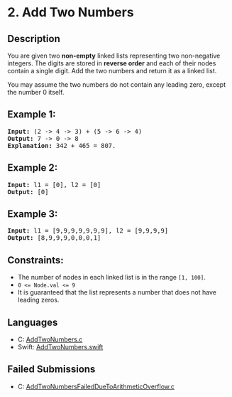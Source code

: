 # 2. Add Two Numbers

## Description
You are given two **non-empty** linked lists representing two non-negative integers. The digits are stored in **reverse order** and each of their nodes contain a single digit. Add the two numbers and return it as a linked list.

You may assume the two numbers do not contain any leading zero, except the number 0 itself.

## Example 1:
<pre>
<b>Input:</b> (2 -> 4 -> 3) + (5 -> 6 -> 4)
<b>Output:</b> 7 -> 0 -> 8
<b>Explanation:</b> 342 + 465 = 807.
</pre>

## Example 2:
<pre>
<b>Input:</b> l1 = [0], l2 = [0]
<b>Output:</b> [0]
</pre>

## Example 3:
<pre>
<b>Input:</b> l1 = [9,9,9,9,9,9,9], l2 = [9,9,9,9]
<b>Output:</b> [8,9,9,9,0,0,0,1]
</pre>

## Constraints:
- The number of nodes in each linked list is in the range ```[1, 100]```.
- ```0 <= Node.val <= 9```
- It is guaranteed that the list represents a number that does not have leading zeros.

## Languages
- C: [AddTwoNumbers.c](AddTwoNumbers.c)
- Swift: [AddTwoNumbers.swift](AddTwoNumbers.swift)

## Failed Submissions
- C: [AddTwoNumbersFailedDueToArithmeticOverflow.c](AddTwoNumbersFailedDueToArithmeticOverflow.c)
